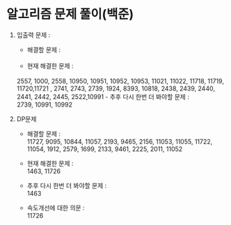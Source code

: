 알고리즘 문제 풀이(백준)
============================

1. 입출력 문제 :  
   - 해결할 문제 : 
   <br>

   - 현재 해결한 문제 :
   <br>
   2557, 1000, 2558, 10950, 10951, 10952, 10953, 11021, 11022, 11718, 11719, 11720,11721 , 2741, 2743, 2739, 1924, 8393, 10818, 2438, 2439, 2440, 2441, 2442, 2445, 2522,10991 
   - 추후 다시 한번 더 봐야할 문제 :
   <br>
    2739, 10991, 10992
    
2. DP문제
   - 해결할 문제 :<br> 11727, 9095, 10844, 11057, 2193, 9465, 2156, 11053, 11055, 11722, 11054, 1912, 2579, 1699, 2133, 9461, 2225, 2011, 11052
   
   - 현재 해결한 문제 :<br>1463, 11726
   
   - 추후 다시 한번 더 봐야할 문제 :<br>1463
   
   - 속도개선에 대한 의문 : <br>11726

   
    